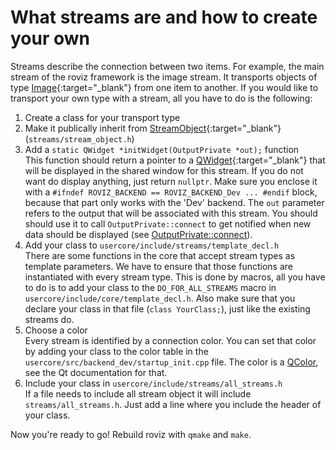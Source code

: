 ---
---

# What streams are and how to create your own

Streams describe the connection between two items. For example, the main stream of the roviz framework is the image stream. It transports objects of type [Image](https://shadowigor.github.io/roviz-docs/api/classImage.html){:target="_blank"} from one item to another. If you would like to transport your own type with a stream, all you have to do is the following:

1. Create a class for your transport type  
2. Make it publically inherit from [StreamObject](https://shadowigor.github.io/roviz-docs/api/classStreamObject.html){:target="_blank"} (`streams/stream_object.h`)  
3. Add a `static QWidget *initWidget(OutputPrivate *out);` function  
   This function should return a pointer to a [QWidget](https://doc.qt.io/qt-5/qwidget.html){:target="_blank"} that will be displayed in the shared window for this stream. If you do not want do display anything, just return `nullptr`. Make sure you enclose it with a `#ifndef ROVIZ_BACKEND == ROVIZ_BACKEND_Dev ... #endif` block, because that part only works with the 'Dev' backend. The `out` parameter refers to the output that will be associated with this stream. You should should use it to call `OutputPrivate::connect` to get notified when new data should be displayed (see [OutputPrivate::connect](https://shadowigor.github.io/roviz-docs/api/classOutputPrivate.html#a9505e803f1853948a2b7c995b71986fd)).
4. Add your class to `usercore/include/streams/template_decl.h`  
   There are some functions in the core that accept stream types as template parameters. We have to ensure that those functions are instantiated with every stream type. This is done by macros, all you have to do is to add your class to the `DO_FOR_ALL_STREAMS` macro in `usercore/include/core/template_decl.h`. Also make sure that you declare your class in that file (`class YourClass;`), just like the existing streams do.
5. Choose a color  
   Every stream is identified by a connection color. You can set that color by adding your class to the color table in the `usercore/src/backend_dev/startup_init.cpp` file. The color is a [QColor](http://doc.qt.io/qt-5/qcolor.html), see the Qt documentation for that.
6. Include your class in `usercore/include/streams/all_streams.h`  
   If a file needs to include all stream object it will include `streams/all_streams.h`. Just add a line where you include the header of your class.

Now you're ready to go! Rebuild roviz with `qmake` and `make`.
